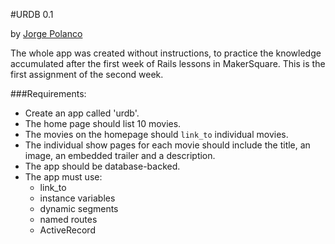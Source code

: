 #URDB 0.1

by [Jorge Polanco](http://www.drjorgepolanco.com)

The whole app was created without instructions, to practice the knowledge accumulated after the first week of Rails lessons in MakerSquare. This is the first assignment of the second week.

###Requirements:
- Create an app called 'urdb'.
- The home page should list 10 movies.
- The movies on the homepage should `link_to` individual movies.
- The individual show pages for each movie should include the title, an image, an embedded trailer and a description.
- The app should be database-backed.
- The app must use:
	- link_to
	- instance variables
	- dynamic segments
	- named routes
	- ActiveRecord